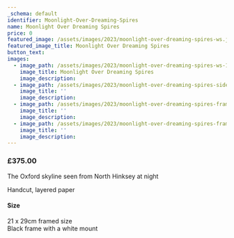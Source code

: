 ```yaml
---
_schema: default
identifier: Moonlight-Over-Dreaming-Spires
name: Moonlight Over Dreaming Spires
price: 0
featured_image: /assets/images/2023/moonlight-over-dreaming-spires-ws.jpg
featured_image_title: Moonlight Over Dreaming Spires
button_text:
images:
  - image_path: /assets/images/2023/moonlight-over-dreaming-spires-ws-1.jpg
    image_title: Moonlight Over Dreaming Spires
    image_description:
  - image_path: /assets/images/2023/moonlight-over-dreaming-spires-side-view-ws.jpg
    image_title: ''
    image_description:
  - image_path: /assets/images/2023/moonlight-over-dreaming-spires-framed-ws-ii.jpg
    image_title: ''
    image_description:
  - image_path: /assets/images/2023/moonlight-over-dreaming-spires-framed-side-view-ws.jpg
    image_title: ''
    image_description:
---
```

### **£375.00**

The Oxford skyline seen from North Hinksey at night

Handcut, layered paper

#### Size

21 x 29cm framed size<br>Black frame with a white mount